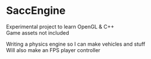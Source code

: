 # SaccEngine
Experimental project to learn OpenGL & C++  
Game assets not included

Writing a physics engine so I can make vehicles and stuff  
Will also make an FPS player controller